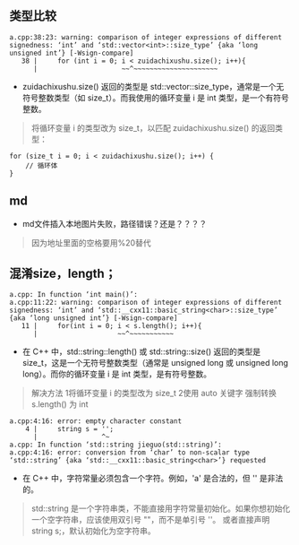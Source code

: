 ## 类型比较

```
a.cpp:38:23: warning: comparison of integer expressions of different signedness: ‘int’ and ‘std::vector<int>::size_type’ {aka ‘long unsigned int’} [-Wsign-compare]
   38 |     for (int i = 0; i < zuidachixushu.size(); i++){
      |                     ~~^~~~~~~~~~~~~~~~~~~~~~
```
- zuidachixushu.size() 返回的类型是 std::vector<int>::size_type，通常是一个无符号整数类型（如 size_t）。而我使用的循环变量 i 是 int 类型，是一个有符号整数。
> 将循环变量 i 的类型改为 size_t，以匹配 zuidachixushu.size() 的返回类型：
```
for (size_t i = 0; i < zuidachixushu.size(); i++) {
    // 循环体
}
```

## md
- md文件插入本地图片失败，路径错误？还是？？？？   
> 因为地址里面的空格要用%20替代

## 混淆size，length；
```
a.cpp: In function ‘int main()’:
a.cpp:11:22: warning: comparison of integer expressions of different signedness: ‘int’ and ‘std::__cxx11::basic_string<char>::size_type’ {aka ‘long unsigned int’} [-Wsign-compare]
   11 |     for(int i = 0; i < s.length(); i++){
      |                    ~~^~~~~~~~~~~~
```
- 在 C++ 中，std::string::length() 或 std::string::size() 返回的类型是 size_t，这是一个无符号整数类型（通常是 unsigned long 或 unsigned long long）。而你的循环变量 i 是 int 类型，是有符号整数。
> 解决方法
 > 1将循环变量 i 的类型改为 size_t
 > 2使用 auto 关键字
 > 强制转换 s.length() 为 int

```
a.cpp:4:16: error: empty character constant
    4 |     string s = '';
      |                ^~
a.cpp: In function ‘std::string jieguo(std::string)’:
a.cpp:4:16: error: conversion from ‘char’ to non-scalar type ‘std::string’ {aka ‘std::__cxx11::basic_string<char>’} requested
```
- 在 C++ 中，字符常量必须包含一个字符。例如，'a' 是合法的，但 '' 是非法的。
 > std::string 是一个字符串类，不能直接用字符常量初始化。如果你想初始化一个空字符串，应该使用双引号 ""，而不是单引号 ''。
 > 或者直接声明 string s;，默认初始化为空字符串。